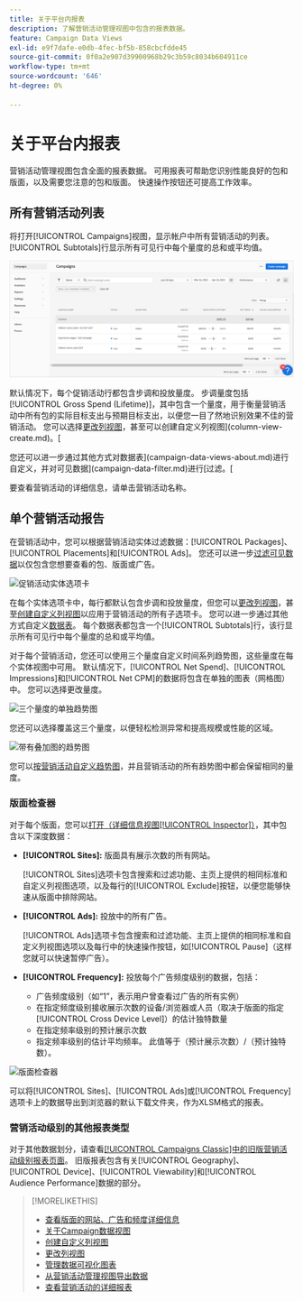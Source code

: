 ```yaml
---
title: 关于平台内报表
description: 了解营销活动管理视图中包含的报表数据。
feature: Campaign Data Views
exl-id: e9f7dafe-e0db-4fec-bf5b-858cbcfdde45
source-git-commit: 0f0a2e907d39900968b29c3b59c8034b604911ce
workflow-type: tm+mt
source-wordcount: '646'
ht-degree: 0%

---
```


# 关于平台内报表

<!-- rename "About Performance Reports in Campaign Management Views?" -->
营销活动管理视图包含全面的报表数据。 可用报表可帮助您识别性能良好的包和版面，以及需要您注意的包和版面。 快速操作按钮还可提高工作效率。

## 所有营销活动列表

将打开[!UICONTROL Campaigns]视图，显示帐户中所有营销活动的列表。 [!UICONTROL Subtotals]行显示所有可见行中每个量度的总和或平均值。

![营销活动列表](/help/dsp/assets/campaigns-list.png)

默认情况下，每个促销活动行都包含步调和投放量度。 步调量度包括[!UICONTROL Gross Spend (Lifetime)]，其中包含一个量度，用于衡量营销活动中所有包的实际目标支出与预期目标支出，以便您一目了然地识别效果不佳的营销活动。 您可以选择[更改列视图](column-view-change.md)，甚至可以创建自定义列视图](column-view-create.md)。[

您还可以进一步通过其他方式对数据表](campaign-data-views-about.md)进行自定义，并对可见数据](campaign-data-filter.md)进行[过滤。[

要查看营销活动的详细信息，请单击营销活动名称。

## 单个营销活动报告

在营销活动中，您可以根据营销活动实体过滤数据：[!UICONTROL Packages]、[!UICONTROL Placements]和[!UICONTROL Ads]。 您还可以进一步[过滤可见数据](campaign-data-filter.md)以仅包含您想要查看的包、版面或广告。

![促销活动实体选项卡](/help/dsp/assets/campaign-subtabs.png)

在每个实体选项卡中，每行都默认包含步调和投放量度，但您可以[更改列视图](column-view-change.md)，甚至[创建自定义列视图](column-view-create.md)以应用于营销活动的所有子选项卡。 您可以进一步通过其他方式自定义[数据表](campaign-data-views-about.md)。 每个数据表都包含一个[!UICONTROL Subtotals]行，该行显示所有可见行中每个量度的总和或平均值。

对于每个营销活动，您还可以使用三个量度自定义时间系列趋势图，这些量度在每个实体视图中可用。 默认情况下，[!UICONTROL Net Spend]、[!UICONTROL Impressions]和[!UICONTROL Net CPM]的数据将包含在单独的图表（网格图）中。 您可以选择更改量度。

![三个量度的单独趋势图](/help/dsp/assets/trend-chart-separate.png)

您还可以选择覆盖这三个量度，以便轻松检测异常和提高规模或性能的区域。

![带有叠加图的趋势图](/help/dsp/assets/trend-chart.png)

您可以[按营销活动自定义趋势图](campaign-data-visualization-manage.md)，并且营销活动的所有趋势图中都会保留相同的量度。

### 版面检查器

对于每个版面，您可以[打开（详细信息视图[!UICONTROL Inspector]）](placement-details-view.md)，其中包含以下深度数据：

* **[!UICONTROL Sites]:** 版面具有展示次数的所有网站。

   [!UICONTROL Sites]选项卡包含搜索和过滤功能、主页上提供的相同标准和自定义列视图选项，以及每行的[!UICONTROL Exclude]按钮，以便您能够快速从版面中排除网站。

* **[!UICONTROL Ads]:** 投放中的所有广告。

   [!UICONTROL Ads]选项卡包含搜索和过滤功能、主页上提供的相同标准和自定义列视图选项以及每行中的快速操作按钮，如[!UICONTROL Pause]（这样您就可以快速暂停广告）。

* **[!UICONTROL Frequency]:** 投放每个广告频度级别的数据，包括：
   * 广告频度级别（如“1”，表示用户曾查看过广告的所有实例）
   * 在指定频度级别接收展示次数的设备/浏览器或人员（取决于版面的指定[!UICONTROL Cross Device Level]）的估计独特数量
   * 在指定频率级别的预计展示次数
   * 指定频率级别的估计平均频率。 此值等于（预计展示次数）/（预计独特数）。

![版面检查器](/help/dsp/assets/placement-inspector-sites.png)

可以将[!UICONTROL Sites]、[!UICONTROL Ads]或[!UICONTROL Frequency]选项卡上的数据导出到浏览器的默认下载文件夹，作为XLSM格式的报表。

### 营销活动级别的其他报表类型

对于其他数据划分，请查看[[!UICONTROL Campaigns Classic]中的旧版营销活动级别报表页面](/help/dsp/campaign-management/campaigns/campaign-view-report.md)。 旧版报表包含有关[!UICONTROL Geography]、[!UICONTROL Device]、[!UICONTROL Viewability]和[!UICONTROL Audience Performance]数据的部分。

>[!MORELIKETHIS]
>
>* [查看版面的网站、广告和频度详细信息](placement-details-view.md)
>* [关于Campaign数据视图](campaign-data-views-about.md)
>* [创建自定义列视图](column-view-create.md)
>* [更改列视图](column-view-change.md)
>* [管理数据可视化图表](campaign-data-visualization-manage.md)
>* [从营销活动管理视图导出数据](campaign-export-data.md)
>* [查看营销活动的详细报表](/help/dsp/campaign-management/campaigns/campaign-view-report.md)

